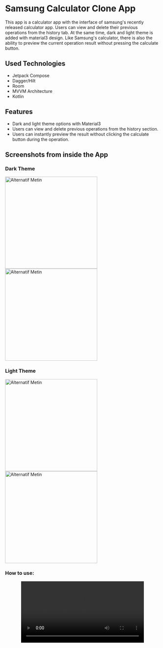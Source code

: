 # Samsung Calculator Clone App
This app is a calculator app with the interface of samsung's recently released calculator app. 
Users can view and delete their previous operations from the history tab. At the same time, dark and light theme is added with material3 design. 
Like Samsung's calculator, there is also the ability to preview the current operation result without pressing the calculate button.

## Used Technologies
- Jetpack Compose
- Dagger/Hilt
- Room
- MVVM Architecture
- Kotlin

## Features
- Dark and light theme options with Material3
- Users can view and delete previous operations from the history section.
- Users can instantly preview the result without clicking the calculate button during the operation.

## Screenshots from inside the App
### Dark Theme
<img src="https://github.com/ogungezer/Samsung_Calculator_Clone/assets/111086235/2f801a35-e399-43a3-ae0e-c0a5fa7e8200" alt="Alternatif Metin" width="300">         
<img src="https://github.com/ogungezer/Samsung_Calculator_Clone/assets/111086235/d887bf14-53e8-4405-a55c-5a4cf556700d" alt="Alternatif Metin" width="300">

### Light Theme
<img src="https://github.com/ogungezer/Samsung_Calculator_Clone/assets/111086235/82989415-0509-4f2c-9b98-78e3913fe07f" alt="Alternatif Metin" width="300">
<img src="https://github.com/ogungezer/Samsung_Calculator_Clone/assets/111086235/8ecef31d-0fbe-4c2c-be52-7a2cc614f72b" alt="Alternatif Metin" width="300">

### How to use: 
<div align="center">
  <video src="https://github.com/ogungezer/Samsung_Calculator_Clone/assets/111086235/9161fece-6fa5-44bd-82bf-ae54f2996f2f
" width="400"/>
</div>





